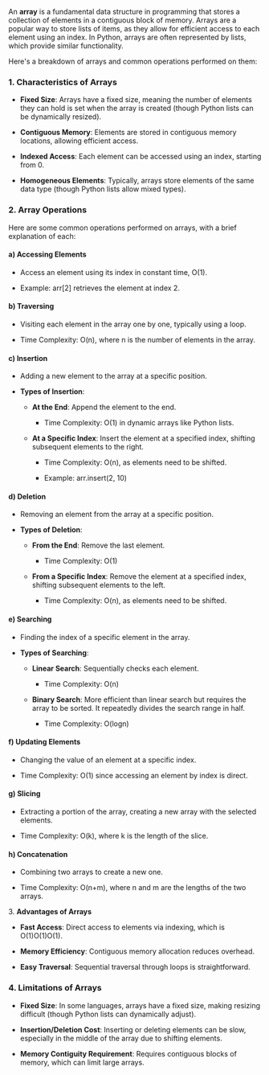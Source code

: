 An **array** is a fundamental data structure in programming that stores a collection of elements in a contiguous block of memory. Arrays are a popular way to store lists of items, as they allow for efficient access to each element using an index. In Python, arrays are often represented by lists, which provide similar functionality.

Here's a breakdown of arrays and common operations performed on them:

### 1\. **Characteristics of Arrays**

*   **Fixed Size**: Arrays have a fixed size, meaning the number of elements they can hold is set when the array is created (though Python lists can be dynamically resized).
    
*   **Contiguous Memory**: Elements are stored in contiguous memory locations, allowing efficient access.
    
*   **Indexed Access**: Each element can be accessed using an index, starting from 0.
    
*   **Homogeneous Elements**: Typically, arrays store elements of the same data type (though Python lists allow mixed types).
    

### 2\. **Array Operations**

Here are some common operations performed on arrays, with a brief explanation of each:

#### a) **Accessing Elements**

*   Access an element using its index in constant time, O(1).
    
*   Example: arr\[2\] retrieves the element at index 2.
    

#### b) **Traversing**

*   Visiting each element in the array one by one, typically using a loop.
    
*   Time Complexity: O(n), where n is the number of elements in the array.
    

#### c) **Insertion**

*   Adding a new element to the array at a specific position.
    
*   **Types of Insertion**:
    
    *   **At the End**: Append the element to the end.
        
        *   Time Complexity: O(1) in dynamic arrays like Python lists.
            
    *   **At a Specific Index**: Insert the element at a specified index, shifting subsequent elements to the right.
        
        *   Time Complexity: O(n), as elements need to be shifted.
            
        *   Example: arr.insert(2, 10)
            

#### d) **Deletion**

*   Removing an element from the array at a specific position.
    
*   **Types of Deletion**:
    
    *   **From the End**: Remove the last element.
        
        *   Time Complexity: O(1)
            
    *   **From a Specific Index**: Remove the element at a specified index, shifting subsequent elements to the left.
        
        *   Time Complexity: O(n), as elements need to be shifted.
            

#### e) **Searching**

*   Finding the index of a specific element in the array.
    
*   **Types of Searching**:
    
    *   **Linear Search**: Sequentially checks each element.
        
        *   Time Complexity: O(n)
            
    *   **Binary Search**: More efficient than linear search but requires the array to be sorted. It repeatedly divides the search range in half.
        
        *   Time Complexity: O(log⁡n)
            

#### f) **Updating Elements**

*   Changing the value of an element at a specific index.
    
*   Time Complexity: O(1) since accessing an element by index is direct.
    

#### g) **Slicing**

*   Extracting a portion of the array, creating a new array with the selected elements.
    
*   Time Complexity: O(k), where k is the length of the slice.
    

#### h) **Concatenation**

*   Combining two arrays to create a new one.
    
*   Time Complexity: O(n+m), where n and m are the lengths of the two arrays.
    

3\. **Advantages of Arrays**

*   **Fast Access**: Direct access to elements via indexing, which is O(1)O(1)O(1).
    
*   **Memory Efficiency**: Contiguous memory allocation reduces overhead.
    
*   **Easy Traversal**: Sequential traversal through loops is straightforward.
    

### 4\. **Limitations of Arrays**

*   **Fixed Size**: In some languages, arrays have a fixed size, making resizing difficult (though Python lists can dynamically adjust).
    
*   **Insertion/Deletion Cost**: Inserting or deleting elements can be slow, especially in the middle of the array due to shifting elements.
    
*   **Memory Contiguity Requirement**: Requires contiguous blocks of memory, which can limit large arrays.